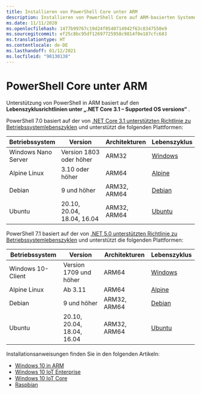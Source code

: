 ```yaml
---
title: Installieren von PowerShell Core unter ARM
description: Installieren von PowerShell Core auf ARM-basierten Systemen
ms.date: 11/11/2020
ms.openlocfilehash: 1477b99767c19d24f8540714942f63c8347550e9
ms.sourcegitcommit: ef25c8bc95df12697725958c9814f0e187cfc683
ms.translationtype: HT
ms.contentlocale: de-DE
ms.lasthandoff: 01/12/2021
ms.locfileid: "98130138"
---
```

# <a name="powershell-core-on-arm"></a>PowerShell Core unter ARM

Unterstützung von PowerShell in ARM basiert auf den **Lebenszyklusrichtlinien unter „.NET Core 3.1 – Supported OS versions“** .

PowerShell 7.0 basiert auf der von [.NET Core 3.1 unterstützten Richtlinie zu Betriebssystemlebenszyklen](https://github.com/dotnet/core/blob/master/release-notes/3.1/3.1-supported-os.md) und unterstützt die folgenden Plattformen:

|         Betriebssystem          |          Version           | Architekturen |          Lebenszyklus           |
| ------------------- | -------------------------- | ------------- | ---------------------------- |
| Windows Nano Server | Version 1803 oder höher              | ARM32         | [Windows][Windows-lifecycle] |
| Alpine Linux        | 3.10 oder höher                      | ARM64         | [Alpine][Alpine-lifecycle]   |
| Debian              | 9 und höher                         | ARM32, ARM64  | [Debian][Debian-lifecycle]   |
| Ubuntu              | 20.10, 20.04, 18.04, 16.04 | ARM32, ARM64  | [Ubuntu][Ubuntu-lifecycle]   |

PowerShell 7.1 basiert auf der von [.NET 5.0 unterstützten Richtlinie zu Betriebssystemlebenszyklen](https://github.com/dotnet/core/blob/master/release-notes/5.0/5.0-supported-os.md) und unterstützt die folgenden Plattformen:

|        Betriebssystem         |          Version           | Architekturen |          Lebenszyklus           |
| ----------------- | -------------------------- | ------------- | ---------------------------- |
| Windows 10-Client | Version 1709 und höher              | ARM64         | [Windows][Windows-lifecycle] |
| Alpine Linux      | Ab 3.11                      | ARM64         | [Alpine][Alpine-lifecycle]   |
| Debian            | 9 und höher                         | ARM32, ARM64  | [Debian][Debian-lifecycle]   |
| Ubuntu            | 20.10, 20.04, 18.04, 16.04 | ARM32, ARM64  | [Ubuntu][Ubuntu-lifecycle]   |

[Windows-lifecycle]: https://support.microsoft.com/help/13853/windows-lifecycle-fact-sheet
[Alpine-lifecycle]: https://wiki.alpinelinux.org/wiki/Alpine_Linux:Releases
[Debian-lifecycle]: https://wiki.debian.org/DebianReleases
[Ubuntu-lifecycle]: https://wiki.ubuntu.com/Releases

Installationsanweisungen finden Sie in den folgenden Artikeln:

- [Windows 10 in ARM](installing-powershell-core-on-windows.md#installing-the-zip-package)
- [Windows 10 IoT Enterprise](installing-powershell-core-on-windows.md#deploying-on-windows-10-iot-enterprise)
- [Windows 10 IoT Core](installing-powershell-core-on-windows.md#deploying-on-windows-10-iot-core)
- [Raspbian](installing-powershell-core-on-linux.md#raspbian)
